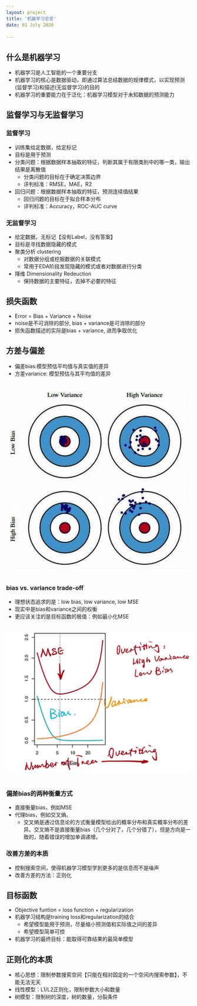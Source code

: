 ```yaml
---
layout: project
title: '机器学习总览'
date: 01 July 2020

---
```

## 什么是机器学习
- 机器学习是人工智能的一个重要分支
- 机器学习的核心是数据驱动，即通过算法总结数据的规律模式，以实现预测(监督学习)和描述(无监督学习)的目的
- 机器学习的重要能力在于泛化：机器学习模型对于未知数据的预测能力

## 监督学习与无监督学习
### 监督学习
- 训练集给定数据，给定标记
- 目标是用于预测
- 分类问题：根据数据样本抽取的特征，判断其属于有限类别中的哪一类，输出结果是离散值
  - 分类问题的目标在于确定决策边界 
  - 评判标准：RMSE，MAE，R2
- 回归问题：根据数据样本抽取的特征，预测连续值结果
  - 回归问题的目标在于拟合样本分布 
  - 评判标准：Accuracy，ROC-AUC curve

### 无监督学习
- 给定数据，无标记【没有Label，没有答案】
- 目标是寻找数据隐藏的模式
- 聚类分析 clustering
  - 对数据分组或挖掘数据的关联模式
  - 常用于EDA阶段发现隐藏的模式或者对数据进行分类
- 降维 Dimensionality Redeuction
  - 保持数据的主要特征，去掉不必要的特征

## 损失函数
- Error = Bias + Variance + Noise
- noise是不可消除的部分, bias + variance是可消除的部分
- 损失函数描述的实际是bias + variance, 进而争取优化

## 方差与偏差
- 偏差bias:模型预估平均值与真实值的差异
- 方差variance: 模型预估与其平均值的差异
<br>
<img src="/assets/img/knowledge/overview/bias_variance.jpg"/>
<br><br>

### bias vs. variance trade-off
- 理想状态追求的是：low bias, low variance, low MSE
- 现实中是bias和variance之间的权衡
- 更应该关注的是目标函数的极值：例如最小化MSE
<br>
<img src="/assets/img/knowledge/overview/bias_variance2.jpg"/>
<br><br>

### 偏差bias的两种衡量方式
- 直接衡量bias，例如MSE
- 代理bias，例如交叉熵。
  - 交叉熵是通过信息论的方式衡量模型给出的概率分布和真实概率分布的差异。交叉熵不是直接衡量bias（几个分对了，几个分错了），但是方向是一致的，随着错误的增加单调递增。

### 改善方差的本质
- 控制搜索空间，使得机器学习模型学到更多的是信息而不是噪声
- 改善方差的方法：正则化

## 目标函数
- Objective funtion = loss function + regularization
- 机器学习结构是training loss和regularization的结合
  - 希望模型能用于预测，尽量缩小预测值和实际值之间的差异
  - 希望模型简单可控
- 机器学习的最终目标：能取得可靠结果的最简单模型

## 正则化的本质
- 核心思想：限制参数搜索空间【只能在相对固定的一个空间内搜索参数】，不能无法无天
- 线性模型：L1/L2正则化，限制参数大小和数量
- 树模型：限制树的深度，树的数量，分裂条件
